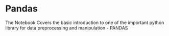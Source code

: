 # Pandas
The Notebook Covers the basic introduction to one of the important python library for data preprocessing and manipulation - PANDAS
